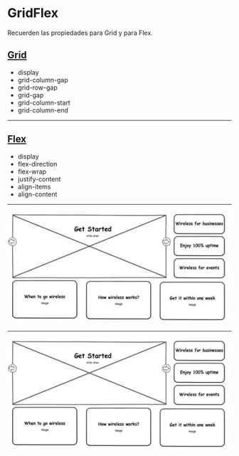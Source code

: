 # GridFlex

Recuerden las propiedades para Grid y para Flex.

## [Grid](https://www.w3schools.com/css/css_grid.asp)

+ display
+ grid-column-gap
+ grid-row-gap
+ grid-gap
+ grid-column-start
+ grid-column-end

---

## [Flex](https://www.w3schools.com/css/css3_flexbox.asp)

+ display
+ flex-direction
+ flex-wrap
+ justify-content
+ align-items
+ align-content

---

![](Practica.png?raw=true)

---

![Alt text](Practica.png?raw=true "Title")